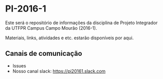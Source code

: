 # PI-2016-1

Este será o repositório de informações da disciplina de Projeto Integrador da UTFPR Campus Campo Mourão (2016-1).

Materiais, links, atividades e etc. estarão disponíveis por aqui.

## Canais de comunicação
* Issues
* Nosso canal slack: https://pi20161.slack.com
